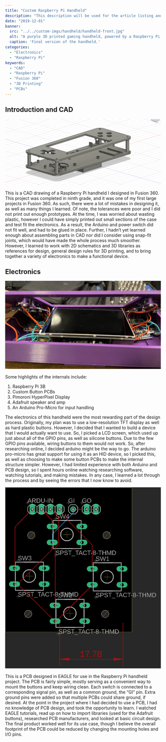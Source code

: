 ```yaml
---
title: "Custom Raspberry Pi Handheld"
description: "This description will be used for the article listing and search results on Google."
date: "2019-12-01"
banner:
  src: "../../custom-imgs/handheld/handheld-front.jpg"
  alt: "A purple 3D printed gaming handheld, powered by a Raspberry Pi."
  caption: 'Final version of the handheld.'
categories:
  - "Electronics"
  - "Raspberry Pi"
keywords:
  - "CAD"
  - "Raspberry Pi"
  - "Fusion 360"
  - "3D Printing"
  - "PCBs"
---
```

## Introduction and CAD

![Case designed in Fusion 360, pictured without sides.](../../custom-imgs/handheld/Handheld-CAD.png "Case designed in Fusion 360, without sides.")

This is a CAD drawing of a Raspberry Pi handheld I designed in Fusion 360. This project was completed in ninth grade, and it was one of my first large projects in Fusion 360. As such, there were a lot of mistakes in designing it, as well as many things I learned. Of note, the tolerances were poor and I did not print out enough prototypes. At the time, I was worried about wasting plastic, however I could have simply printed out small sections of the case and test fit the electronics. As a result, the Arduino and power switch did not fit well, and had to be glued in place. Further, I hadn’t yet learned enough about assembling parts in CAD nor did I consider using snap-fit joints, which would have made the whole process much smoother. However, I learned to work with 2D schematics and 3D libraries as references for design, general design rules for 3D printing, and to bring together a variety of electronics to make a functional device.

## Electronics

![Handheld internals, wires, screens, and PCBs pictured.](../../custom-imgs/handheld/handheld-internals-crop.jpg "The internals of the handheld.")

Some highlights of the internals include:
1. Raspberry Pi 3B
2. Custom Button PCBs
3. Pimoroni HyperPixel Display
4. Adafruit speaker and amp
5. An Arduino Pro-Micro for input handling

The electronics of this handheld were the most rewarding part of the design process. Originally, my plan was to use a low-resolution TFT display as well as hard plastic buttons. However, I decided that I wanted to build a device that I would actually want to use. So, I picked a LCD screen, which used up just about all of the GPIO pins, as well as silicone buttons. Due to the few GPIO pins available, wiring buttons to them would not work. So, after researching online, I decided arduino might be the way to go. The arduino pro-micro has great support for using it as an HID device, so I picked this, as well as choosing to make some button PCBs to make the internal structure simpler. However, I had limited experience with both Arduino and PCB design, so I spent hours online watching researching software, watching tutorials, and making mistakes. In any case, I learned a lot through the process and by seeing the errors that I now know to avoid.

![4-Button PCB Schematics pictured.](../../custom-imgs/handheld/PCB-black.png "Custom designed (in EAGLE) button PCBs.")

This is a PCB designed in EAGLE for use in the Raspberry Pi handheld project. The PCB is fairly simple, mostly serving as a convenient way to mount the buttons and keep wiring clean. Each switch is connected to a corresponding signal pin, as well as a common ground, the “GI” pin. Extra ground pins were added so that multiple PCBs could share ground, if desired. At the point in the project where I had decided to use a PCB, I had no knowledge of PCB design, and took the opportunity to learn. I watched EAGLE tutorials, read up on how to import libraries (used for the Adafruit buttons), researched PCB manufacturers, and looked at basic circuit design. The final product worked well for its use case, though I believe the overall footprint of the PCB could be reduced by changing the mounting holes and I/O pins.